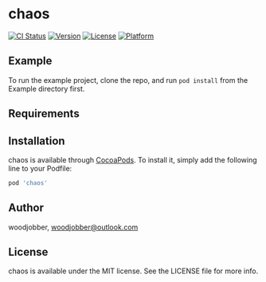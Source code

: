 # chaos

[![CI Status](https://img.shields.io/travis/woodjobber/chaos.svg?style=flat)](https://travis-ci.org/woodjobber/chaos)
[![Version](https://img.shields.io/cocoapods/v/chaos.svg?style=flat)](https://cocoapods.org/pods/chaos)
[![License](https://img.shields.io/cocoapods/l/chaos.svg?style=flat)](https://cocoapods.org/pods/chaos)
[![Platform](https://img.shields.io/cocoapods/p/chaos.svg?style=flat)](https://cocoapods.org/pods/chaos)

## Example

To run the example project, clone the repo, and run `pod install` from the Example directory first.

## Requirements

## Installation

chaos is available through [CocoaPods](https://cocoapods.org). To install
it, simply add the following line to your Podfile:

```ruby
pod 'chaos'
```

## Author

woodjobber, woodjobber@outlook.com

## License

chaos is available under the MIT license. See the LICENSE file for more info.
